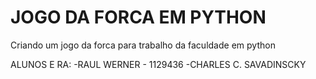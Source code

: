 # JOGO DA FORCA EM PYTHON
 Criando um jogo da forca para trabalho da faculdade em python


ALUNOS E RA:
-RAUL WERNER - 1129436
-CHARLES C. SAVADINSCKY
